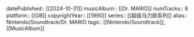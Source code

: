 datePublished:: [[2024-10-31]]
musicAlbum:: [[Dr. MARIO]]
numTracks:: 8
platform:: [[GB]]
copyrightYear:: [[1990]]
series:: [[超级马力欧系列]]
alias:: Nintendo/Soundtrack/Dr. MARIO
tags:: [[Nintendo/Soundtrack]], [[MusicAlbum]]
